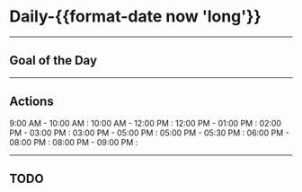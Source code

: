 # Daily-{{format-date now 'long'}}

---

## Goal of the Day

---

## Actions

9:00  AM - 10:00 AM :
10:00 AM - 12:00 PM :
12:00 PM - 01:00 PM :
02:00 PM - 03:00 PM :
03:00 PM - 05:00 PM :
05:00 PM - 05:30 PM :
06:00 PM - 08:00 PM :
08:00 PM - 09:00 PM :

---

## TODO
